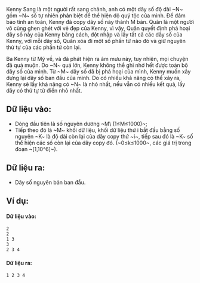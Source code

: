 Kenny Sang là một người rất sang chảnh, anh có một dãy số độ dài ~N~ gồm ~N~ số tự nhiên phân biệt để thể hiện độ quý tộc của mình. Để đảm bảo tính an toàn, Kenny đã copy dãy số này thành M bản. Quân là một người vô cùng ghen ghét với vẻ đẹp của Kenny, vì vậy, Quân quyết định phá hoại dãy số này của Kenny bằng cách, đột nhập và lấy tất cả các dãy số của Kenny, với mỗi dãy số, Quân xóa đi một số phần tử nào đó và giữ nguyên thứ tự của các phần tử còn lại.

Ba Kenny từ Mỹ về, và đã phát hiện ra âm mưu này, tuy nhiên, mọi chuyện đã quá muộn. Do ~N~ quá lớn, Kenny không thể ghi nhớ hết được toàn bộ dãy số của mình. Từ ~M~ dãy số đã bị phá hoại của mình, Kenny muốn xây dựng lại dãy số ban đầu của mình. Do có nhiều khả năng có thể xảy ra, Kenny sẽ lấy khả năng có ~N~ là nhỏ nhất, nếu vẫn có nhiều kết quả, lấy dãy có thứ tự từ điển nhỏ nhất. 

## Dữ liệu vào:
- Dòng đầu tiên là số nguyên dương ~M\ (1≤M≤1000)~;
- Tiếp theo đó là ~M~ khối dữ liệu, khối dữ liệu thứ i bắt đầu bằng số nguyên ~K~ là độ dài còn lại của dãy copy thứ ~i~, tiếp sau đó là ~K~ số thể hiện các số còn lại của dãy copy đó. (~0≤k≤1000~, các giá trị trong đoạn ~[1,10^6]~).

## Dữ liệu ra:
- Dãy số nguyên bản ban đầu. 

## Ví dụ:
#### Dữ liệu vào:
```
2
2
1 3
3
2 3 4
```

#### Dữ liệu ra:
```
1 2 3 4
```